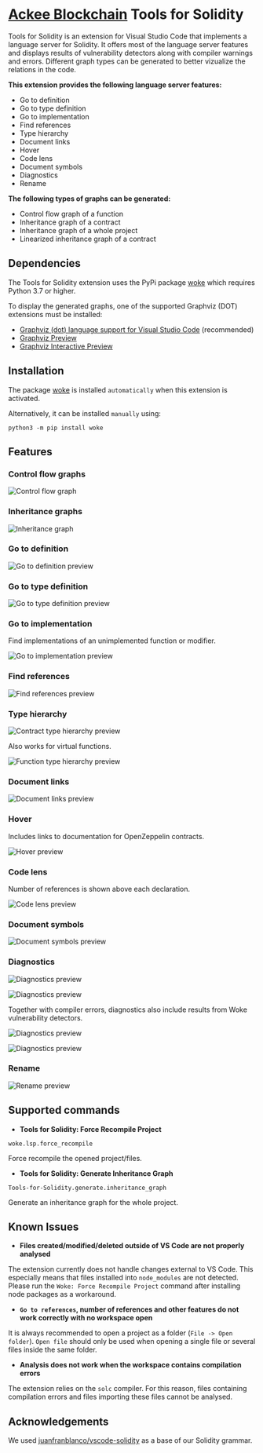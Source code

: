 # [Ackee Blockchain](https://ackeeblockchain.com) Tools for Solidity

Tools for Solidity is an extension for Visual Studio Code that implements a language server for Solidity. It offers most of the language server features and displays results of vulnerability detectors along with compiler warnings and errors. Different graph types can be generated to better vizualize the relations in the code.

**This extension provides the following language server features:**

- Go to definition
- Go to type definition
- Go to implementation
- Find references
- Type hierarchy
- Document links
- Hover
- Code lens
- Document symbols
- Diagnostics
- Rename

**The following types of graphs can be generated:**

- Control flow graph of a function
- Inheritance graph of a contract
- Inheritance graph of a whole project
- Linearized inheritance graph of a contract

## Dependencies

The Tools for Solidity extension uses the PyPi package [woke](https://pypi.org/project/woke/) which requires Python 3.7 or higher.

To display the generated graphs, one of the supported Graphviz (DOT) extensions must be installed:

- [Graphviz (dot) language support for Visual Studio Code](https://marketplace.visualstudio.com/items?itemName=joaompinto.vscode-graphviz) (recommended)
- [Graphviz Preview](https://marketplace.visualstudio.com/items?itemName=EFanZh.graphviz-preview)
- [Graphviz Interactive Preview](https://marketplace.visualstudio.com/items?itemName=tintinweb.graphviz-interactive-preview)

## Installation

The package [woke](https://pypi.org/project/woke/) is installed `automatically` when this extension is activated.

Alternatively, it can be installed `manually` using:

```shell
python3 -m pip install woke
```

## Features

### Control flow graphs

![Control flow graph](images/control_flow_graph.png)

### Inheritance graphs

![Inheritance graph](images/inheritance_graph.png)

### Go to definition

![Go to definition preview](images/go-to-definition.gif)

### Go to type definition

![Go to type definition preview](images/go-to-type-definition.gif)

### Go to implementation

Find implementations of an unimplemented function or modifier.

![Go to implementation preview](images/go-to-implementation.gif)

### Find references

![Find references preview](images/find-references.gif)

### Type hierarchy

![Contract type hierarchy preview](images/contract-type-hierarchy.gif)

Also works for virtual functions.

![Function type hierarchy preview](images/function-type-hierarchy.gif)

### Document links

![Document links preview](images/document-links.gif)

### Hover

Includes links to documentation for OpenZeppelin contracts.

![Hover preview](images/hover.gif)

### Code lens

Number of references is shown above each declaration.

![Code lens preview](images/code-lens.png)

### Document symbols

![Document symbols preview](images/document-symbols.png)

### Diagnostics

![Diagnostics preview](images/diagnostics-1.gif)

![Diagnostics preview](images/diagnostics-2.png)

Together with compiler errors, diagnostics also include results from Woke vulnerability detectors.

![Diagnostics preview](images/diagnostics-3.png)

![Diagnostics preview](images/diagnostics-4.png)

### Rename

![Rename preview](images/rename.gif)

## Supported commands

- **Tools for Solidity: Force Recompile Project**

```shell
woke.lsp.force_recompile
```
Force recompile the opened project/files.

- **Tools for Solidity: Generate Inheritance Graph**

```shell
Tools-for-Solidity.generate.inheritance_graph
```
Generate an inheritance graph for the whole project.

## Known Issues

- **Files created/modified/deleted outside of VS Code are not properly analysed**

The extension currently does not handle changes external to VS Code. This especially means that files installed into `node_modules` are not detected. Please run the `Woke: Force Recompile Project` command after installing node packages as a workaround.

- **`Go to references`, number of references and other features do not work correctly with no workspace open**

It is always recommended to open a project as a folder (`File -> Open folder`). `Open file` should only be used when opening a single file or several files inside the same folder.

- **Analysis does not work when the workspace contains compilation errors**

The extension relies on the `solc` compiler. For this reason, files containing compilation errors and files importing these files cannot be analysed.

## Acknowledgements

We used [juanfranblanco/vscode-solidity](https://github.com/juanfranblanco/vscode-solidity/blob/master/syntaxes/solidity.json) as a base of our Solidity grammar.
